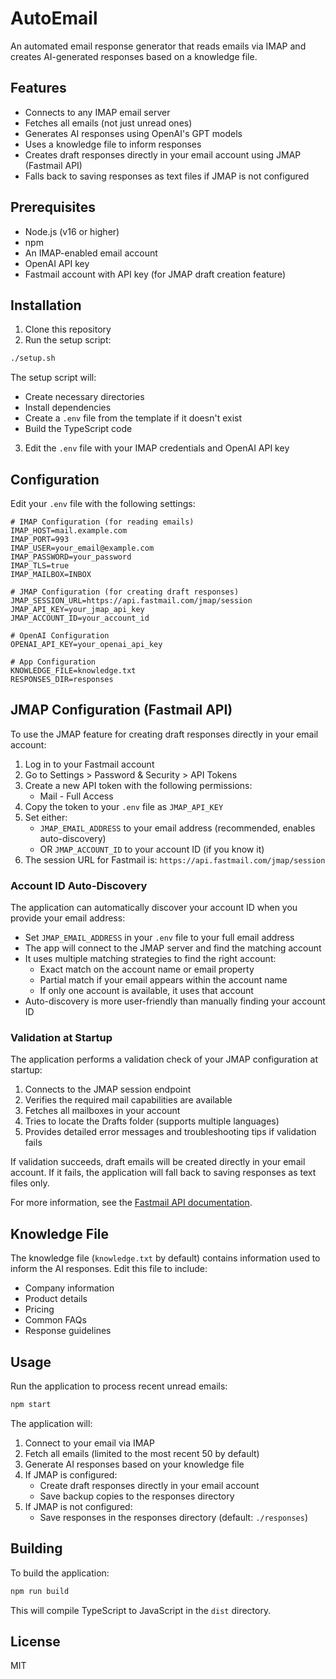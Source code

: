 # AutoEmail

An automated email response generator that reads emails via IMAP and creates AI-generated responses based on a knowledge file.

## Features

- Connects to any IMAP email server
- Fetches all emails (not just unread ones)
- Generates AI responses using OpenAI's GPT models
- Uses a knowledge file to inform responses
- Creates draft responses directly in your email account using JMAP (Fastmail API)
- Falls back to saving responses as text files if JMAP is not configured

## Prerequisites

- Node.js (v16 or higher)
- npm
- An IMAP-enabled email account
- OpenAI API key
- Fastmail account with API key (for JMAP draft creation feature)

## Installation

1. Clone this repository
2. Run the setup script:

```bash
./setup.sh
```

The setup script will:
- Create necessary directories
- Install dependencies
- Create a `.env` file from the template if it doesn't exist
- Build the TypeScript code

3. Edit the `.env` file with your IMAP credentials and OpenAI API key

## Configuration

Edit your `.env` file with the following settings:

```
# IMAP Configuration (for reading emails)
IMAP_HOST=mail.example.com
IMAP_PORT=993
IMAP_USER=your_email@example.com
IMAP_PASSWORD=your_password
IMAP_TLS=true
IMAP_MAILBOX=INBOX

# JMAP Configuration (for creating draft responses)
JMAP_SESSION_URL=https://api.fastmail.com/jmap/session
JMAP_API_KEY=your_jmap_api_key
JMAP_ACCOUNT_ID=your_account_id

# OpenAI Configuration
OPENAI_API_KEY=your_openai_api_key

# App Configuration
KNOWLEDGE_FILE=knowledge.txt
RESPONSES_DIR=responses
```

## JMAP Configuration (Fastmail API)

To use the JMAP feature for creating draft responses directly in your email account:

1. Log in to your Fastmail account
2. Go to Settings > Password & Security > API Tokens
3. Create a new API token with the following permissions:
   - Mail - Full Access
4. Copy the token to your `.env` file as `JMAP_API_KEY`
5. Set either:
   - `JMAP_EMAIL_ADDRESS` to your email address (recommended, enables auto-discovery)
   - OR `JMAP_ACCOUNT_ID` to your account ID (if you know it)
6. The session URL for Fastmail is: `https://api.fastmail.com/jmap/session`

### Account ID Auto-Discovery

The application can automatically discover your account ID when you provide your email address:

- Set `JMAP_EMAIL_ADDRESS` in your `.env` file to your full email address
- The app will connect to the JMAP server and find the matching account
- It uses multiple matching strategies to find the right account:
  - Exact match on the account name or email property
  - Partial match if your email appears within the account name
  - If only one account is available, it uses that account
- Auto-discovery is more user-friendly than manually finding your account ID

### Validation at Startup

The application performs a validation check of your JMAP configuration at startup:

1. Connects to the JMAP session endpoint
2. Verifies the required mail capabilities are available
3. Fetches all mailboxes in your account
4. Tries to locate the Drafts folder (supports multiple languages)
5. Provides detailed error messages and troubleshooting tips if validation fails

If validation succeeds, draft emails will be created directly in your email account. If it fails, the application will fall back to saving responses as text files only.

For more information, see the [Fastmail API documentation](https://www.fastmail.com/dev/).

## Knowledge File

The knowledge file (`knowledge.txt` by default) contains information used to inform the AI responses. Edit this file to include:

- Company information
- Product details
- Pricing
- Common FAQs
- Response guidelines

## Usage

Run the application to process recent unread emails:

```bash
npm start
```

The application will:
1. Connect to your email via IMAP
2. Fetch all emails (limited to the most recent 50 by default)
3. Generate AI responses based on your knowledge file
4. If JMAP is configured:
   - Create draft responses directly in your email account
   - Save backup copies to the responses directory
5. If JMAP is not configured:
   - Save responses in the responses directory (default: `./responses`)

## Building

To build the application:

```bash
npm run build
```

This will compile TypeScript to JavaScript in the `dist` directory.

## License

MIT